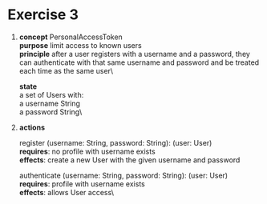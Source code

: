 # Exercise 3

1.  **concept** PersonalAccessToken\
     **purpose** limit access to known users\
     **principle** after a user registers with a username and a password, they can authenticate with that same username and password and be treated each time as the same user\

    **state**\
     a set of Users with:\
     a username String\
     a password String\

2.  **actions**

    register (username: String, password: String): (user: User)\
    **requires**: no profile with username exists\
    **effects**: create a new User with the given username and password

    authenticate (username: String, password: String): (user: User)\
    **requires**: profile with username exists\
    **effects**: allows User access\
